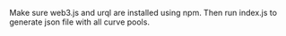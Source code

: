Make sure web3.js and urql are installed using npm. Then run index.js to generate json file with all curve pools. 
